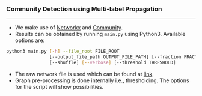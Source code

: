 ### Community Detection using Multi-label Propagation
-----------------------------------

+ We make use of [Networkx](https://networkx.github.io) and [Community](https://perso.crans.org/aynaud/communities/index.html).
+ Results can be obtained by running `main.py` using Python3. Available options are:
```bash
python3 main.py [-h] --file_root FILE_ROOT
                [--output_file_path OUTPUT_FILE_PATH] [--fraction FRACTION]
                [--shuffle] [--verbose] [--threshold THRESHOLD]
```
+ The raw network file is used which can be found at [link](http://dbs.ifi.uni-heidelberg.de/index.php?id=data).
+ Graph pre-processing is done internally i.e., thresholding. The options for the script will show possibilities.
